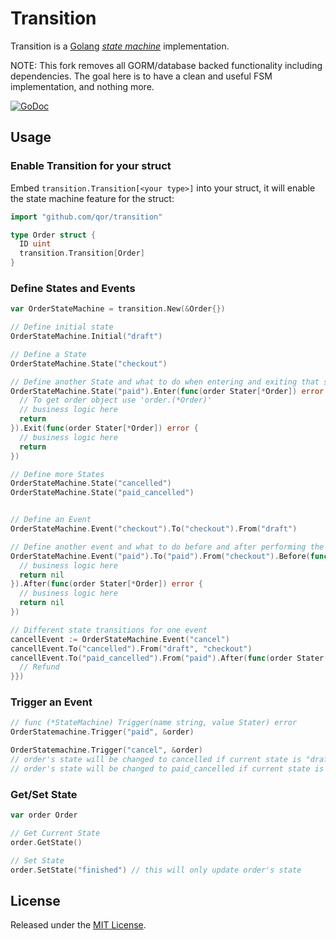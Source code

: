 # Transition

Transition is a [Golang](http://golang.org/) [*state machine*](https://en.wikipedia.org/wiki/Finite-state_machine) implementation.

NOTE: This fork removes all GORM/database backed functionality including dependencies. The goal here is to have a clean and useful FSM implementation, and nothing more.

[![GoDoc](https://godoc.org/github.com/qor/transition?status.svg)](https://godoc.org/github.com/qor/transition)

## Usage

### Enable Transition for your struct

Embed `transition.Transition[<your type>]` into your struct, it will enable the state machine feature for the struct:

```go
import "github.com/qor/transition"

type Order struct {
  ID uint
  transition.Transition[Order]
}
```

### Define States and Events

```go
var OrderStateMachine = transition.New(&Order{})

// Define initial state
OrderStateMachine.Initial("draft")

// Define a State
OrderStateMachine.State("checkout")

// Define another State and what to do when entering and exiting that state.
OrderStateMachine.State("paid").Enter(func(order Stater[*Order]) error {
  // To get order object use 'order.(*Order)'
  // business logic here
  return
}).Exit(func(order Stater[*Order]) error {
  // business logic here
  return
})

// Define more States
OrderStateMachine.State("cancelled")
OrderStateMachine.State("paid_cancelled")


// Define an Event
OrderStateMachine.Event("checkout").To("checkout").From("draft")

// Define another event and what to do before and after performing the transition.
OrderStateMachine.Event("paid").To("paid").From("checkout").Before(func(order Stater[*Order]) error {
  // business logic here
  return nil
}).After(func(order Stater[*Order]) error {
  // business logic here
  return nil
})

// Different state transitions for one event
cancellEvent := OrderStateMachine.Event("cancel")
cancellEvent.To("cancelled").From("draft", "checkout")
cancellEvent.To("paid_cancelled").From("paid").After(func(order Stater[*Order]) error {
  // Refund
}})
```

### Trigger an Event

```go
// func (*StateMachine) Trigger(name string, value Stater) error
OrderStatemachine.Trigger("paid", &order)

OrderStatemachine.Trigger("cancel", &order)
// order's state will be changed to cancelled if current state is "draft"
// order's state will be changed to paid_cancelled if current state is "paid"
```

### Get/Set State

```go
var order Order

// Get Current State
order.GetState()

// Set State
order.SetState("finished") // this will only update order's state
```

## License

Released under the [MIT License](http://opensource.org/licenses/MIT).
